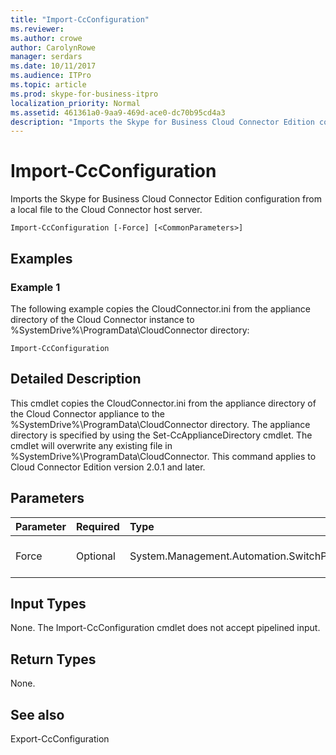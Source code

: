 ```yaml
---
title: "Import-CcConfiguration"
ms.reviewer: 
ms.author: crowe
author: CarolynRowe
manager: serdars
ms.date: 10/11/2017
ms.audience: ITPro
ms.topic: article
ms.prod: skype-for-business-itpro
localization_priority: Normal
ms.assetid: 461361a0-9aa9-469d-ace0-dc70b95cd4a3
description: "Imports the Skype for Business Cloud Connector Edition configuration from a local file to the Cloud Connector host server."
---
```


# Import-CcConfiguration
 
Imports the Skype for Business Cloud Connector Edition configuration from a local file to the Cloud Connector host server.
  
```
Import-CcConfiguration [-Force] [<CommonParameters>]
```

## Examples
<a name="Examples"> </a>

### Example 1

The following example copies the CloudConnector.ini from the appliance directory of the Cloud Connector instance to %SystemDrive%\ProgramData\CloudConnector directory:
  
```
Import-CcConfiguration
```

## Detailed Description
<a name="Examples"> </a>

This cmdlet copies the CloudConnector.ini from the appliance directory of the Cloud Connector appliance to the %SystemDrive%\ProgramData\CloudConnector directory. The appliance directory is specified by using the Set-CcApplianceDirectory cmdlet. The cmdlet will overwrite any existing file in %SystemDrive%\ProgramData\CloudConnector. This command applies to Cloud Connector Edition version 2.0.1 and later.
  
## Parameters
<a name="Examples"> </a>

|**Parameter**|**Required**|**Type**|**Description**|
|:-----|:-----|:-----|:-----|
|Force  <br/> |Optional  <br/> |System.Management.Automation.SwitchParameter  <br/> |Overwrite existing file in %SystemDrive%\ProgramData\CloudConnector without notification.  <br/> |
   
## Input Types
<a name="Examples"> </a>

None. The Import-CcConfiguration cmdlet does not accept pipelined input.
  
## Return Types
<a name="Examples"> </a>

None.
  
## See also
<a name="Examples"> </a>

Export-CcConfiguration
  

